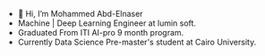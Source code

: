 - 👋 Hi, I’m Mohammed Abd-Elnaser
-  Machine | Deep Learning Engineer at lumin soft.
-  Graduated From ITI AI-pro 9 month program.
-  Currently Data Science Pre-master's student at Cairo University.

<!---
muhammedAbulnaser/muhammedAbulnaser is a ✨ special ✨ repository because its `README.md` (this file) appears on your GitHub profile.
You can click the Preview link to take a look at your changes.
--->
